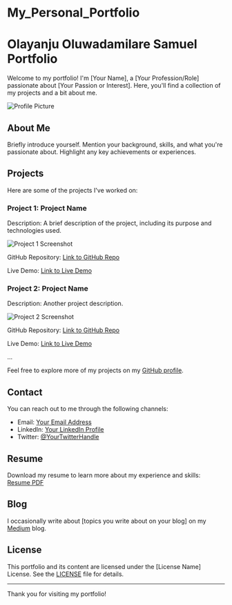 # My_Personal_Portfolio

# Olayanju Oluwadamilare Samuel Portfolio

Welcome to my portfolio! I'm [Your Name], a [Your Profession/Role] passionate about [Your Passion or Interest]. Here, you'll find a collection of my projects and a bit about me.

![Profile Picture](profile-picture.jpg)

## About Me

Briefly introduce yourself. Mention your background, skills, and what you're passionate about. Highlight any key achievements or experiences.

## Projects

Here are some of the projects I've worked on:

### Project 1: Project Name

Description: A brief description of the project, including its purpose and technologies used.

![Project 1 Screenshot](project1-screenshot.jpg)

GitHub Repository: [Link to GitHub Repo](https://github.com/yourusername/project1)

Live Demo: [Link to Live Demo](https://www.example.com)

### Project 2: Project Name

Description: Another project description.

![Project 2 Screenshot](project2-screenshot.jpg)

GitHub Repository: [Link to GitHub Repo](https://github.com/yourusername/project2)

Live Demo: [Link to Live Demo](https://www.example.com)

...

Feel free to explore more of my projects on my [GitHub profile](https://github.com/yourusername).

## Contact

You can reach out to me through the following channels:

- Email: [Your Email Address](mailto:youremail@example.com)
- LinkedIn: [Your LinkedIn Profile](https://www.linkedin.com/in/yourusername/)
- Twitter: [@YourTwitterHandle](https://twitter.com/yourusername)

## Resume

Download my resume to learn more about my experience and skills: [Resume PDF](resume.pdf)

## Blog

I occasionally write about [topics you write about on your blog] on my [Medium](https://medium.com/@yourusername) blog.

## License

This portfolio and its content are licensed under the [License Name] License. See the [LICENSE](LICENSE) file for details.

---

Thank you for visiting my portfolio!
